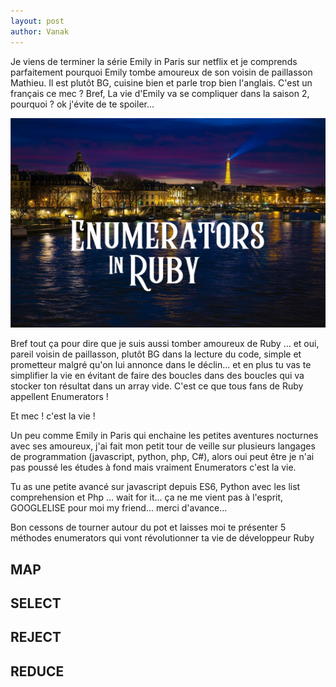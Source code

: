 ```yaml
---
layout: post
author: Vanak
---
```


Je viens de terminer la série Emily in Paris sur netflix et je comprends parfaitement pourquoi Emily tombe amoureux de son voisin de paillasson Mathieu. Il est plutôt BG, cuisine bien et parle trop bien l'anglais. C'est un français ce mec ? Bref, La vie d'Emily va se compliquer dans la saison 2, pourquoi ? ok j'évite de te spoiler... 

![](/assets/img/enumerators.png)

Bref tout ça pour dire que je suis aussi tomber amoureux de Ruby ... et oui, pareil voisin de paillasson, plutôt BG dans la lecture du code, simple et prometteur malgré qu'on lui annonce dans le déclin... et en plus tu vas te simplifier la vie en évitant de faire des boucles dans des boucles qui va stocker ton résultat dans un array vide. C'est ce que tous fans de Ruby appellent Enumerators ! 

Et mec ! c'est la vie ! 

Un peu comme Emily in Paris qui enchaine les petites aventures nocturnes avec ses amoureux, j'ai fait mon petit tour de veille sur plusieurs langages de programmation (javascript, python, php, C#), alors oui peut être je n'ai pas poussé les études à fond mais vraiment Enumerators c'est la vie.

Tu as une petite avancé sur javascript depuis ES6, Python avec les list comprehension et Php ... wait for it... ça ne me vient pas à l'esprit, GOOGLELISE pour moi my friend... merci d'avance...

Bon cessons de tourner autour du pot et laisses moi te présenter 5 méthodes enumerators qui vont révolutionner ta vie de développeur Ruby 

## MAP

## SELECT

## REJECT

## REDUCE

## 

